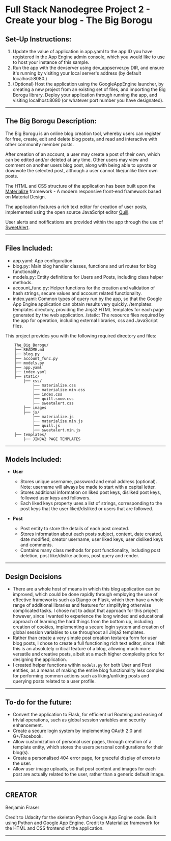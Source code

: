 # Full Stack Nanodegree Project 2 - Create your  blog - The Big Borogu

## Set-Up Instructions:
1.  Update the value of application in app.yaml to the app ID you have registered in the App Engine admin console, which you would like to use to host your instance of this sample.
1.  Run the app with the devserver using dev_appserver.py DIR, and ensure it's running by visiting your local server's address (by default localhost:8080.)
1.  (Optional) Host the application using the GoogleAppEngine launcher, by creating a new project from an existing set of files, and importing the Big Borogu library. Deploy your application through running the app, and visiting localhost:8080 (or whatever port number you have designated).
 
--------

 
## The Big Borogu Description:
The Big Borogu is an online blog creation tool, whereby users can register for free, create, edit and delete blog posts, and read and interactive with other community member posts. 

After creation of an account, a user may create a post of their own, which can be edited and/or deleted at any time. Other users may view and comment on another users blog post, along with being able to upvote or downvote the selected post, although a user cannot like/unlike thier own posts.

The HTML and CSS structure of the application has been built upon the [Materialize](http://materializecss.com/) framework - A modern responsive front-end framework based on Material Design.

The application features a rich text editor for creation of user posts, implemented using the open source JavaScript editor [Quill](http://quilljs.com/).

User alerts and notifications are provided within the app through the use of [SweetAlert](http://t4t5.github.io/sweetalert/).

--------


## Files Included:
 - app.yaml: App configuration.
 - blog.py: Main blog handler classes, functions and url routes for blog functionality.
 - models.py: Entity definitions for Users and Posts, including class helper methods.
 - account_func.py: Helper functions for the creation and validation of hash strings, secure values and account related functionality.
 - index.yaml: Common types of query run by the app, so that the Google App Engine application can obtain results very quickly.
 /templates: templates directory, providing the Jinja2 HTML templates for each page generated by the web application.
 /static: The resource files required by the app for operation, including external libraries, css and JavaScript files. 

This project provides you with the following required directory and files:

```
    The_Big_Borogu/
    ├── README.md
    ├── blog.py
    ├── account_func.py
    ├── models.py
    ├── app.yaml
    ├── index.yaml  
    ├── static/
        ├── css/
            ├── materialize.css
            ├── materialize.min.css
            ├── index.css
            ├── quill.snow.css
            ├── sweetalert.css
        ├── images 
        ├── js/
            ├── materialize.js
            ├── materialize.min.js
            ├── quill.js
            ├── sweetalert.min.js
    ├── templates/
        ├── JINJA2 PAGE TEMPLATES
```

--------


## Models Included:
 - **User**
    - Stores unique username, password and email address (optional). Note: username will always be made to start with a capital letter.
    - Stores additional information on liked post keys, disliked post keys, followed user keys and followers.
    - Each liked keys property uses a list of strings, corresponding to the post keys that the user liked/disliked or users that are followed.
    
 - **Post**
    - Post entity to store the details of each post created.
    - Stores information about each posts subject, content, date created, date modified, creator username, user liked keys, user disliked keys and comments.
    - Contains many class methods for post functionality, including post deletion, post like/dislike actions, post query and render.

--------
    
    
## Design Decisions
- There are a whole host of means in which this blog application can be improved, which could be done rapidly through employing the use of effective frameworks such as Django or Flask, which then have a whole range of additional libraries and features for simplifying otherwise complicated tasks. I chose not to adopt that approach for this project however, since I wanted to experience the long winded and educational approach of learning the hard things from the bottom up, including creation of cookies, implementing a secure login system and creation of global session variables to use throughout all Jinja2 templates.
- Rather than create a very simple post creation textarea form for user blog posts, I chose to create a full functioning rich text editor, since I felt this is an absolutely critical feature of a blog, allowing much more versatile and creative posts, albeit at a much higher complexity price for designing the application.
- I created helper functions within `models.py` for both User and Post entities, as a means of making the entire blog functionality less complex for performing common actions such as liking/unliking posts and querying posts related to a user profile.

--------


## To-do for the future:
- Convert the application to Flask, for efficient url Routeing and easing of trivial operations, such as global session variables and security enhancement.
- Create a secure login system by implementing OAuth 2.0 and G+/Facebook.
- Allow customization of personal user pages, through creation of a template entity, which stores the users personal configurations for their blog(s).
- Create a personalised 404 error page, for graceful display of errors to the user.
- Allow user image uploads, so that post content and images for each post are actually related to the user, rather than a generic default image.

--------


## CREATOR 

Benjamin Fraser

Credit to Udacity for the skeleton Python Google App Engine code.
Built using Python and Google App Engine. Credit to Materialize framework for the HTML and CSS frontend of the application.

--------